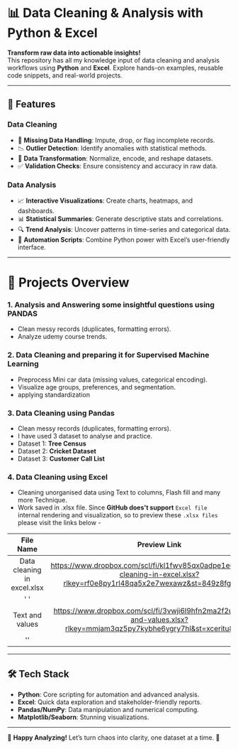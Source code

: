 # 📊 Data Cleaning & Analysis with Python & Excel


**Transform raw data into actionable insights!**  
This repository has all my knowledge input of data cleaning and analysis workflows using **Python** and **Excel**. Explore hands-on examples, reusable code snippets, and real-world projects.

---

## 🚀 Features

### **Data Cleaning**
- 🧹 **Missing Data Handling**: Impute, drop, or flag incomplete records.
- 📉 **Outlier Detection**: Identify anomalies with statistical methods.
- 🔄 **Data Transformation**: Normalize, encode, and reshape datasets.
- ✅ **Validation Checks**: Ensure consistency and accuracy in raw data.

### **Data Analysis**
- 📈 **Interactive Visualizations**: Create charts, heatmaps, and dashboards.
- 📊 **Statistical Summaries**: Generate descriptive stats and correlations.
- 🔍 **Trend Analysis**: Uncover patterns in time-series and categorical data.
- 🤖 **Automation Scripts**: Combine Python power with Excel’s user-friendly interface.

---

# 🧩 Projects Overview

### 1. **Analysis and Answering some insightful questions using PANDAS**
- Clean messy records (duplicates, formatting errors).
- Analyze udemy course trends.

### 2. **Data Cleaning and preparing it for Supervised Machine Learning**
- Preprocess Mini car data (missing values, categorical encoding).
- Visualize age groups, preferences, and segmentation.
- applying standardization

### 3. **Data Cleaning using Pandas**
- Clean messy records (duplicates, formatting errors).
- I have used 3 dataset to analyse and practice.
- Dataset 1: **Tree Census**
- Dataset 2: **Cricket Dataset**
- Dataset 3: **Customer Call List**


### 4. **Data Cleaning using Excel**
- Cleaning unorganised data using Text to columns, Flash fill and many more Technique.
- Work saved in .xlsx file.
Since **GitHub does't support** `Excel file` internal rendering and visualization, so to preview these `.xlsx files` please visit the links below - 

| File Name | Preview Link |
| :----:    | :----: |
| Data cleaning in excel.xlsx | https://www.dropbox.com/scl/fi/kl1fwv85qx0adpe1eutms/data-cleaning-in-excel.xlsx?rlkey=rf0e8py1rl48qa5x2e7wexawz&st=849z8fg8&dl=0 |
| ' ' |  |
| Text and values | https://www.dropbox.com/scl/fi/3vwji6l9hfn2ma2f2uxq8/text-and-values.xlsx?rlkey=mmjam3qz5py7kybhe6ygry7hl&st=xceritu8&dl=0 | 
| '' |  | 

---

## 🛠️ Tech Stack
- **Python**: Core scripting for automation and advanced analysis.
- **Excel**: Quick data exploration and stakeholder-friendly reports.
- **Pandas/NumPy**: Data manipulation and numerical computing.
- **Matplotlib/Seaborn**: Stunning visualizations.

---

🌟 **Happy Analyzing!** Let’s turn chaos into clarity, one dataset at a time. 🌟
